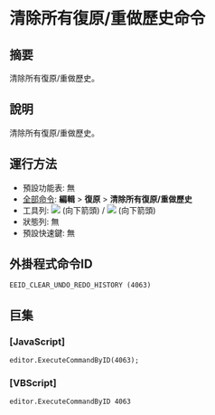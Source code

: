 # 清除所有復原/重做歷史命令

## 摘要

清除所有復原/重做歷史。

## 說明

清除所有復原/重做歷史。

## 運行方法

- 預設功能表: 無
- [全部命令](../tools/all_commands): **編輯** \> **復原** \> **清除所有復原/重做歷史**
- 工具列: ![](../../images/editundo..png) (向下箭頭) / ![](../../images/editredo..png) (向下箭頭)
- 狀態列: 無
- 預設快速鍵: 無

## 外掛程式命令ID

```
EEID_CLEAR_UNDO_REDO_HISTORY (4063)
```

## 巨集

### \[JavaScript\]

```
editor.ExecuteCommandByID(4063);
```

### \[VBScript\]

```
editor.ExecuteCommandByID 4063
```
